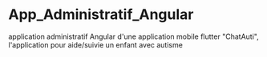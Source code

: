 # App_Administratif_Angular
application administratif Angular d'une application mobile flutter "ChatAuti", l'application pour aide/suivie un enfant avec autisme
